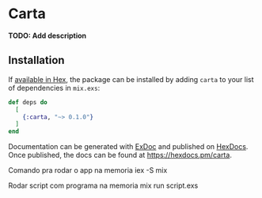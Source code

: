 # Carta

**TODO: Add description**

## Installation

If [available in Hex](https://hex.pm/docs/publish), the package can be installed
by adding `carta` to your list of dependencies in `mix.exs`:

```elixir
def deps do
  [
    {:carta, "~> 0.1.0"}
  ]
end
```

Documentation can be generated with [ExDoc](https://github.com/elixir-lang/ex_doc)
and published on [HexDocs](https://hexdocs.pm). Once published, the docs can
be found at <https://hexdocs.pm/carta>.

Comando pra rodar o app na memoria
iex -S mix

Rodar script com programa na memoria
mix run script.exs

